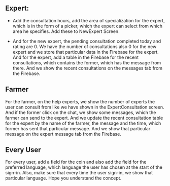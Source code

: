 
## Expert:
- Add the consultation hours, add the area of specialization for the expert, which is in the form of a picker, which the expert can select from which area he specifies. Add these to NewExpert Screen.


 - And for the new expert, the pending consultation completed today and rating are 0. We have the number of consultations also 0 for the new expert and we store that particular data in the Firebase for the expert. And for the expert, add a table in the Firebase for the recent consultations, which contains the former, which has the message from there. And we show the recent consultations on the messages tab from the Firebase.
 
 ## Farmer
 
  For the farmer, on the help experts, we show the number of experts the user can consult from like we have shown in the ExpertConsultation screen. And if the former click on the chat, we show some messages, which the farmer can send to the expert. And we update the recent consultation table for the expert by the name of the farmer, the message and the time, which former has sent that particular message. And we show that particular message on the expert message tab from the Firebase.
  
  
  ## Every User

   For every user, add a field for the coin and also add the field for the preferred language, which language the user has chosen at the start of the sign-in. Also, make sure that every time the user sign-in, we show that particular language. Hope you understand the concept.